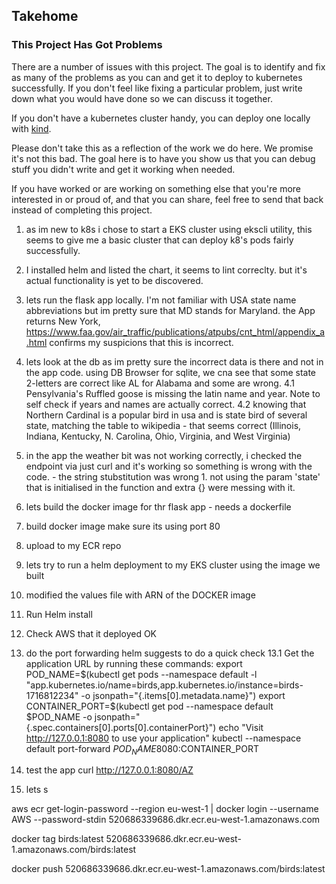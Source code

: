 ## Takehome

### This Project Has Got Problems

There are a number of issues with this project.  The goal is to identify and fix as many of the problems as you can and get it to deploy to kubernetes successfully.  If you don't feel like fixing a particular problem, just write down what you would have done so we can discuss it together.

If you don't have a kubernetes cluster handy, you can deploy one locally with [kind](https://kind.sigs.k8s.io/).

Please don't take this as a reflection of the work we do here.  We promise it's not this bad. The goal here is to have you show us that you can debug stuff you didn't write and get it working when needed.

If you have worked or are working on something else that you're more interested in or proud of, and that you can share, feel free to send that back instead of completing this project.

1. as im new to k8s i chose to start a EKS cluster using ekscli utility, this seems to give me a basic cluster that can deploy k8's pods fairly successfully.
2. I installed helm and listed the chart, it seems to lint correclty. but it's actual functionality is yet to be discovered.
3. lets run the flask app locally. I'm not familiar with USA state name abbreviations but im pretty sure that MD stands for Maryland. the App returns New York, https://www.faa.gov/air_traffic/publications/atpubs/cnt_html/appendix_a.html confirms my suspicions that this is incorrect.
4. lets look at the db as im pretty sure the incorrect data is there and not in the app code. using DB Browser for sqlite, we cna see that some state 2-letters are correct like AL for Alabama and some are wrong.
4.1 Pensylvania's Ruffled goose is missing the latin name and year. Note to self check if years and names are actually correct.
4.2 knowing that Northern Cardinal is a popular bird in usa and is state bird of several state, matching the table to wikipedia - that seems correct (Illinois, Indiana, Kentucky, N. Carolina, Ohio, Virginia, and West Virginia)
5. in the app the weather bit was not working correctly, i checked the endpoint via just curl and it's working so something is wrong with the code. - the string stubstitution was wrong 1. not using the param 'state' that is initialised in the function and extra {} were messing with it.
6. lets build the docker image for thr flask app - needs a dockerfile
7. build docker image make sure its using port 80
8. upload to my ECR repo
9. lets try to run a helm deployment to my EKS cluster using the image we built
10. modified the values file with ARN of the DOCKER image
11. Run Helm install
12. Check AWS that it deployed OK
13. do the port forwarding helm suggests to do a quick check 
13.1 Get the application URL by running these commands:
  export POD_NAME=$(kubectl get pods --namespace default -l "app.kubernetes.io/name=birds,app.kubernetes.io/instance=birds-1716812234" -o jsonpath="{.items[0].metadata.name}")
  export CONTAINER_PORT=$(kubectl get pod --namespace default $POD_NAME -o jsonpath="{.spec.containers[0].ports[0].containerPort}")
  echo "Visit http://127.0.0.1:8080 to use your application"
  kubectl --namespace default port-forward $POD_NAME 8080:$CONTAINER_PORT

14. test the app curl http://127.0.0.1:8080/AZ
15. lets s







aws ecr get-login-password --region eu-west-1 | docker login --username AWS --password-stdin 520686339686.dkr.ecr.eu-west-1.amazonaws.com

docker tag birds:latest 520686339686.dkr.ecr.eu-west-1.amazonaws.com/birds:latest

docker push 520686339686.dkr.ecr.eu-west-1.amazonaws.com/birds:latest

